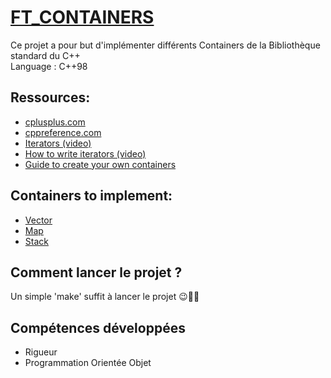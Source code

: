 # [FT_CONTAINERS](https://cdn.intra.42.fr/pdf/pdf/34621/fr.subject.pdf)

Ce projet a pour but d'implémenter différents Containers de la Bibliothèque standard du C++  
Language : C++98

## Ressources: <br/> 
<ul>
  <li><a href="https://www.cplusplus.com">cplusplus.com</a></li>
  <li><a href="https://cppreference.com">cppreference.com</a></li>
  <li><a href="https://www.youtube.com/watch?v=SgcHcbQ0RCQ">Iterators (video)</a></li>
  <li><a href="https://www.youtube.com/watch?v=F9eDv-YIOQ0">How to write iterators (video)</a></li>
  <li><a href="https://stdcxx.apache.org/doc/stdlibug/16-3.html">Guide to create your own containers</a></li>
</ul>

## Containers to implement:<br/>
<ul>
  <li><a href="https://www.cplusplus.com/reference/vector/vector/?kw=vector">Vector</a></li>
  <li><a href="https://www.cplusplus.com/reference/map/map/?kw=map">Map</a></li>
  <li><a href="https://www.cplusplus.com/reference/stack/stack/?kw=stack">Stack</a></li>
</ul>

## Comment lancer le projet ?
Un simple 'make' suffit à lancer le projet 😉🧑‍💻  

## Compétences développées

* Rigueur
* Programmation Orientée Objet
